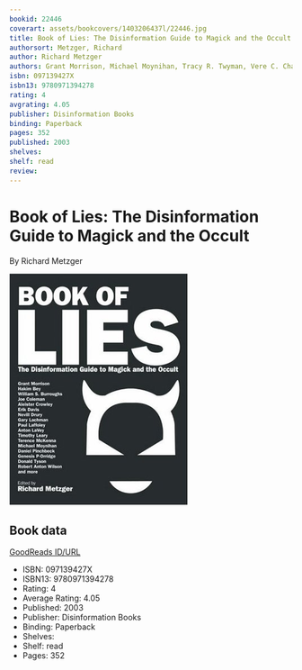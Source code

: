 ```yaml
---
bookid: 22446
coverart: assets/bookcovers/1403206437l/22446.jpg
title: Book of Lies: The Disinformation Guide to Magick and the Occult
authorsort: Metzger, Richard
author: Richard Metzger
authors: Grant Morrison, Michael Moynihan, Tracy R. Twyman, Vere C. Chappell, Mark Pesce, Genesis P-Orridge, Paul Laffoley, Daniel Pinchbeck, Nevill Drury, Donald Tyson, Erik Davis
isbn: 097139427X
isbn13: 9780971394278
rating: 4
avgrating: 4.05
publisher: Disinformation Books
binding: Paperback
pages: 352
published: 2003
shelves: 
shelf: read
review: 
---
```


# Book of Lies: The Disinformation Guide to Magick and the Occult

By Richard Metzger

![](../../assets/bookcovers/1403206437l/22446.jpg)

## Book data

[GoodReads ID/URL](https://www.goodreads.com/book/show/22446)

- ISBN: 097139427X
- ISBN13: 9780971394278
- Rating: 4
- Average Rating: 4.05
- Published: 2003
- Publisher: Disinformation Books
- Binding: Paperback
- Shelves: 
- Shelf: read
- Pages: 352

